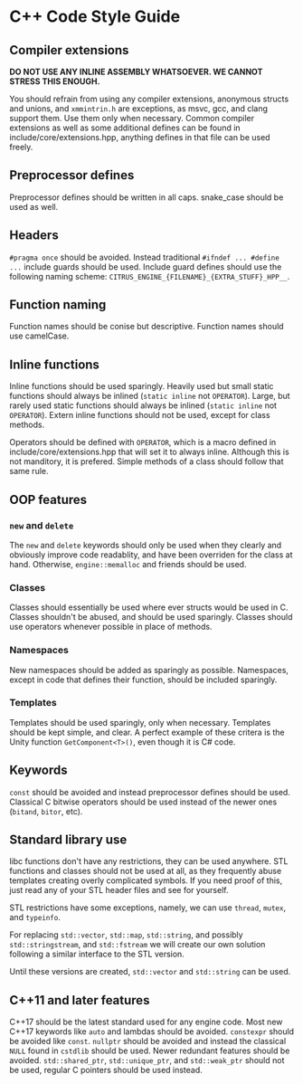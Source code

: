 # C++ Code Style Guide

## Compiler extensions

**DO NOT USE ANY INLINE ASSEMBLY WHATSOEVER. WE CANNOT STRESS THIS ENOUGH.**

You should refrain from using any compiler extensions, anonymous structs and unions, and `xmmintrin.h` are exceptions, as msvc, gcc, and clang support them.
Use them only when necessary.
Common compiler extensions as well as some additional defines can be found in include/core/extensions.hpp, anything defines in that file can be used freely.

## Preprocessor defines

Preprocessor defines should be written in all caps.
snake_case should be used as well.

## Headers

`#pragma once` should be avoided.
Instead traditional `#ifndef ... #define ...` include guards should be used.
Include guard defines should use the following naming scheme:
`CITRUS_ENGINE_{FILENAME}_{EXTRA_STUFF}_HPP__`.

## Function naming

Function names should be conise but descriptive.
Function names should use camelCase.

## Inline functions

Inline functions should be used sparingly.
Heavily used but small static functions should always be inlined (`static inline` not `OPERATOR`).
Large, but rarely used static functions should always be inlined (`static inline` not `OPERATOR`).
Extern inline functions should not be used, except for class methods.

Operators should be defined with `OPERATOR`, which is a macro defined in include/core/extensions.hpp that will set it to always inline.
Although this is not manditory, it is prefered.
Simple methods of a class should follow that same rule.

## OOP features

### `new` and `delete`

The `new` and `delete` keywords should only be used when they clearly and obviously improve code readablity, and have been overriden for the class at hand.
Otherwise, `engine::memalloc` and friends should be used.

### Classes

Classes should essentially be used where ever structs would be used in C.
Classes shouldn't be abused, and should be used sparingly.
Classes should use operators whenever possible in place of methods.

### Namespaces

New namespaces should be added as sparingly as possible.
Namespaces, except in code that defines their function, should be included sparingly.

### Templates

Templates should be used sparingly, only when necessary.
Templates should be kept simple, and clear.
A perfect example of these critera is the Unity function `GetComponent<T>()`, even though it is C# code.

## Keywords

`const` should be avoided and instead preprocessor defines should be used.
Classical C bitwise operators should be used instead of the newer ones (`bitand`, `bitor`, etc).

## Standard library use

libc functions don't have any restrictions, they can be used anywhere.
STL functions and classes should not be used at all, as they frequently abuse templates creating overly complicated symbols.
If you need proof of this, just read any of your STL header files and see for yourself.

STL restrictions have some exceptions, namely, we can use `thread`, `mutex`, and `typeinfo`.

For replacing `std::vector`, `std::map`,  `std::string`, and possibly `std::stringstream`, and `std::fstream` we will create our own solution following a similar interface to the STL version.

Until these versions are created, `std::vector` and `std::string` can be used.

## C++11 and later features

C++17 should be the latest standard used for any engine code.
Most new C++17 keywords like `auto` and lambdas should be avoided.
`constexpr` should be avoided like `const`.
`nullptr` should be avoided and instead the classical `NULL` found in `cstdlib` should be used.
Newer redundant features should be avoided.
`std::shared_ptr`, `std::unique_ptr`, and `std::weak_ptr` should not be used, regular C pointers should be used instead.
